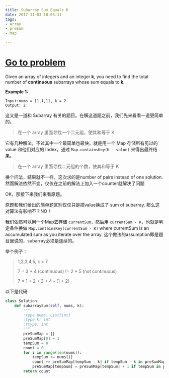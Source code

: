 ```yaml
---
title: Subarray Sum Equals K
date: 2017-11-03 18:03:11
tags:
- Array
- preSum
- Map

---
```


# [Go to problem](https://leetcode.com/problems/subarray-sum-equals-k/)

Given an array of integers and an integer **k**, you need to find the total number of **continuous** subarrays whose sum equals to **k**.

**Example 1:**

```
Input:nums = [1,1,1], k = 2
Output: 2
```

这又是一道和 Subarray 有关的题目。在解这道题之前，我们先来看看一道更简单的。

> 在一个 array 里面寻找一个二元组，使其和等于 K 

它有几种解法，不过其中一个最简单也最快，就是用一个 Map 存储所有见过的 value 和他们对应的 Index，通过 `Map.containsKey(K - value)` 来得出最终结果。

> 在一个 array 里面寻找二元组的个数，使其和等于 K 

换个问法，结果就不一样，这次求的是number of pairs instead of one solution. 然而解法依然不变，仅仅在之前的解法上加入一个counter就解决了问题

OK，那接下来我们来看原题。

原题和我们给出的简单题区别仅仅只是把value换成了 sum of subarray. 那么这对算法有影响不？NO！

我们依然可以用一个Map去存储 `currentSum`，然后用 `currentSum - K`，也就是判定条件换做 `Map.containsKey(currentSum - K)` where currentSum is an accumulated sum as you iterate over the array. 这个做法的assumption即是题目里说的，subarray必须是连续的。

举个例子：

> 1,2,3,4,5, k = 7
>
> 7 = 3 + 4 (continuous) != 2 + 5 (not continuous)
>
> 7 = 1 + 2 + 3 + 4 - (1 + 2)

以下是代码:

```python
class Solution:
    def subarraySum(self, nums, k):
        """
        :type nums: List[int]
        :type k: int
        :rtype: int
        """
        preSumMap = {}
        preSumMap[0] = 1
        tempSum = 0
        count = 0
        for i in range(len(nums)):
            tempSum += nums[i]
            count += preSumMap[tempSum - k] if tempSum - k in preSumMap else 0
            preSumMap[tempSum] = preSumMap[tempSum] + 1 if tempSum in preSumMap else 1
        return count
```


